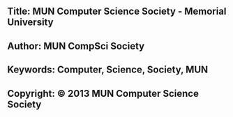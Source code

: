 Title: MUN Computer Science Society - Memorial University
---------------------------------------------------------

Author: MUN CompSci Society
---------------------------

Keywords: Computer, Science, Society, MUN
-----------------------------------------

Copyright: © 2013 MUN Computer Science Society
----------------------------------------------
